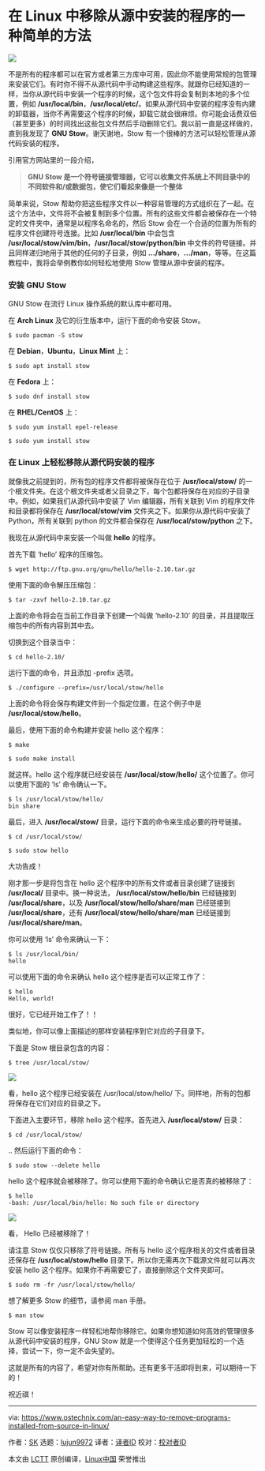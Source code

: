 [#]: collector: (lujun9972)
[#]: translator: ( dianbanjiu )
[#]: reviewer: ( )
[#]: publisher: ( )
[#]: url: ( )
[#]: subject: (An Easy Way To Remove Programs Installed From Source In Linux)
[#]: via: (https://www.ostechnix.com/an-easy-way-to-remove-programs-installed-from-source-in-linux/)
[#]: author: (SK https://www.ostechnix.com/author/sk/)

在 Linux 中移除从源中安装的程序的一种简单的方法  
======

![](https://www.ostechnix.com/wp-content/uploads/2018/12/stow-1-720x340.jpg)

不是所有的程序都可以在官方或者第三方库中可用，因此你不能使用常规的包管理来安装它们。有时你不得不从源代码中手动构建这些程序。就跟你已经知道的一样，当你从源代码中安装一个程序的时候，这个包文件将会复制到本地的多个位置，例如 **/usr/local/bin**，**/usr/local/etc/**。如果从源代码中安装的程序没有内建的卸载器，当你不再需要这个程序的时候，卸载它就会很麻烦。你可能会话费双倍（甚至更多）的时间找出这些包文件然后手动删除它们。我以前一直是这样做的，直到我发现了 **GNU Stow**。谢天谢地，Stow 有一个很棒的方法可以轻松管理从源代码安装的程序。   


引用官方网站里的一段介绍，  

> **GNU Stow 是一个符号链接管理器，它可以收集文件系统上不同目录中的不同软件和/或数据包，使它们看起来像是一个整体**

简单来说，Stow 帮助你把这些程序文件以一种容易管理的方式组织在了一起。在这个方法中，文件将不会被复制到多个位置。所有的这些文件都会被保存在一个特定的文件夹中，通常是以程序名命名的，然后 Stow 会在一个合适的位置为所有的程序文件创建符号连接。比如 **/usr/local/bin** 中会包含 **/usr/local/stow/vim/bin**，**/usr/local/stow/python/bin** 中文件的符号链接。并且同样递归地用于其他的任何的子目录，例如 **.../share**，**.../man**，等等。在这篇教程中，我将会举例教你如何轻松地使用 Stow 管理从源中安装的程序。  

### 安装 GNU Stow  

GNU Stow 在流行 Linux 操作系统的默认库中都可用。  

在 **Arch Linux** 及它的衍生版本中，运行下面的命令安装 Stow。  

```
$ sudo pacman -S stow
```

在 **Debian**，**Ubuntu**，**Linux Mint** 上：  

```
$ sudo apt install stow
```

在 **Fedora** 上： 

```
$ sudo dnf install stow
```
在 **RHEL/CentOS** 上：  

```
$ sudo yum install epel-release

$ sudo yum install stow
```

### 在 Linux 上轻松移除从源代码安装的程序  

就像我之前提到的，所有包的程序文件都将被保存在位于 **/usr/local/stow/** 的一个根文件夹。在这个根文件夹或者父目录之下，每个包都将保存在对应的子目录中。例如，如果我们从源代码中安装了 Vim 编辑器，所有关联到 Vim 的程序文件和目录都将保存在 **/usr/local/stow/vim** 文件夹之下。如果你从源代码中安装了 Python，所有关联到 python 的文件都会保存在 **/usr/local/stow/python** 之下。  

我现在从源代码中来安装一个叫做 **hello** 的程序。  

首先下载 ‘hello’ 程序的压缩包。  

```
$ wget http://ftp.gnu.org/gnu/hello/hello-2.10.tar.gz
```

使用下面的命令解压压缩包：  

```
$ tar -zxvf hello-2.10.tar.gz
```

上面的命令将会在当前工作目录下创建一个叫做 ‘hello-2.10’ 的目录，并且提取压缩包中的所有内容到其中去。  

切换到这个目录当中：  

```
$ cd hello-2.10/
```

运行下面的命令，并且添加 -prefix 选项。  

```
$ ./configure --prefix=/usr/local/stow/hello
```

上面的命令将会保存构建文件到一个指定位置，在这个例子中是 **/usr/local/stow/hello**。  

最后，使用下面的命令构建并安装 hello 这个程序：  

```
$ make

$ sudo make install
```

就这样。hello 这个程序就已经安装在 **/usr/local/stow/hello/** 这个位置了。你可以使用下面的 ‘ls’ 命令确认一下。  

```
$ ls /usr/local/stow/hello/
bin share
```

最后，进入 **/usr/local/stow/** 目录，运行下面的命令来生成必要的符号链接。  

```
$ cd /usr/local/stow/

$ sudo stow hello
```

大功告成！  

刚才那一步是将包含在 hello 这个程序中的所有文件或者目录创建了链接到 **/usr/local/** 目录中。换一种说法， **/usr/local/stow/hello/bin** 已经链接到 **/usr/local/share**，以及 **/usr/local/stow/hello/share/man** 已经链接到  **/usr/local/share**，还有 **/usr/local/stow/hello/share/man** 已经链接到 **/usr/local/share/man**。  

你可以使用 ‘ls’ 命令来确认一下：  

```
$ ls /usr/local/bin/
hello
```

可以使用下面的命令来确认 hello 这个程序是否可以正常工作了：  

```
$ hello
Hello, world!
```

很好，它已经开始工作了！！  

类似地，你可以像上面描述的那样安装程序到它对应的子目录下。  

下面是 Stow 根目录包含的内容：  

```
$ tree /usr/local/stow/
```

![][2]

看，hello 这个程序已经安装在 /usr/local/stow/hello/ 下。同样地，所有的包都将保存在它们对应的目录之下。  

下面进入主要环节，移除 hello 这个程序。首先进入 **/usr/local/stow/** 目录：  

```
$ cd /usr/local/stow/
```

.. 然后运行下面的命令：  

```
$ sudo stow --delete hello
```

hello 这个程序就会被移除了。你可以使用下面的命令确认它是否真的被移除了：  

```
$ hello
-bash: /usr/local/bin/hello: No such file or directory
```

![][3]

看， Hello 已经被移除了！  

请注意 Stow 仅仅只移除了符号链接。所有与 hello 这个程序相关的文件或者目录还保存在 **/usr/local/stow/hello** 目录下。所以你无需再次下载源文件就可以再次安装 hello 这个程序。如果你不再需要它了，直接删除这个文件夹即可。  

```
$ sudo rm -fr /usr/local/stow/hello/
```

想了解更多 Stow 的细节，请参阅 man 手册。  

```
$ man stow
```


Stow 可以像安装程序一样轻松地帮你移除它。如果你想知道如何高效的管理很多从源代码中安装的程序，GNU Stow 就是一个使得这个任务更加轻松的一个选择，尝试一下，你一定不会失望的。  

这就是所有的内容了，希望对你有所帮助。还有更多干活即将到来，可以期待一下的！  

祝近祺！  


--------------------------------------------------------------------------------

via: https://www.ostechnix.com/an-easy-way-to-remove-programs-installed-from-source-in-linux/

作者：[SK][a]
选题：[lujun9972][b]
译者：[译者ID](https://github.com/译者ID)
校对：[校对者ID](https://github.com/校对者ID)

本文由 [LCTT](https://github.com/LCTT/TranslateProject) 原创编译，[Linux中国](https://linux.cn/) 荣誉推出

[a]: https://www.ostechnix.com/author/sk/
[b]: https://github.com/lujun9972
[1]: data:image/gif;base64,R0lGODlhAQABAIAAAAAAAP///yH5BAEAAAAALAAAAAABAAEAAAIBRAA7
[2]: http://www.ostechnix.com/wp-content/uploads/2018/12/tree-command.png
[3]: http://www.ostechnix.com/wp-content/uploads/2018/12/hello-world.png
